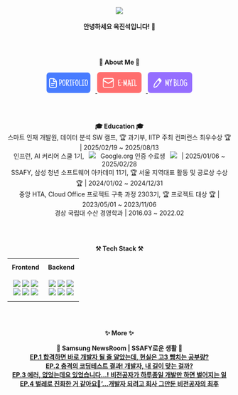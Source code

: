 <p align='center'>
   <img src="https://capsule-render.vercel.app/api?type=waving&color=auto&height=300&section=header&text=Hello!&fontSize=70&fontColor=FFFFFF"/>
</p>

<p align="center">
    <strong>안녕하세요 옥진석입니다! 👐</strong>
</p>
 
<br>
<br>

<p align="center">
<strong>🌟 About Me 🌟</strong>
</p>

<p align="center">
    <a href="https://jjok97.github.io/portfolio/">
        <img src="img/portfolio.svg" alt="Portfolio" width="100px" style="margin-right: 10px;" />
    </a>
    <a href="mailto:jsock414@gmail.com">
        <img src="img/email.svg" alt="Email" width="100px" style="margin-right: 10px;" />
    </a>
    <a href="https://jjok97.github.io/">
        <img src="img/blog.svg" alt="Blog" width="100px" />
    </a>
</p>

<br>
<br>

<p align="center">
    <strong>🎓 Education 🎓</strong>
    <br>스마트 인재 개발원, 데이터 분석 SW 캠프, 🏆 과기부, IITP 주최 컨퍼런스 최우수상  🏆 | 2025/02/19 ~ 2025/08/13
    <br>인프런, AI 커리어 스쿨 1기, &thinsp; <img src="https://fonts.gstatic.com/s/i/productlogos/googleg/v6/24px.svg" width="15" /> &thinsp; Google.org 인증 수료생 &thinsp; <img src="https://fonts.gstatic.com/s/i/productlogos/googleg/v6/24px.svg" width="15" /> &thinsp; | 2025/01/06 ~ 2025/02/28
    <br>SSAFY, 삼성 청년 소프트웨어 아카데미 11기, 🏆 서울 지역대표 활동 및 공로상 수상 🏆 | 2024/01/02 ~ 2024/12/31
    <br>중앙 HTA, Cloud Office 프로젝트 구축 과정 2303기, 🏆 프로젝트 대상 🏆 | 2023/05/01 ~ 2023/11/06 
    <br>경상 국립대 수산 경영학과 | 2016.03 ~ 2022.02
</p>

<br>
<br>

<p align="center">
    <strong>⚒️ Tech Stack ⚒️</strong><br>
</p>

<table align="center" style="width: 80%; border-collapse: collapse;">
    <tr>
        <td align="center" style="padding: 10px;"><strong>Frontend</strong></td>
        <td align="center" style="padding: 10px;"><strong>Backend</strong></td>
    </tr>
    <tr>
        <td align="center" style="padding: 10px;">
            <img src="https://img.shields.io/badge/HTML5-E34F26?style=flat-square&logo=html5&logoColor=white"/> 
            <img src="https://img.shields.io/badge/CSS3-1572B6?style=flat-square&logo=css3&logoColor=white"/> 
            <img src="https://img.shields.io/badge/JavaScript-F7DF1E?style=flat-square&logo=javascript&logoColor=black"/> 
            <br>
            <img src="https://img.shields.io/badge/AJAX-F7DF1E?style=flat-square&logo=javascript&logoColor=black"/> 
            <img src="https://img.shields.io/badge/Vue.js-4FC08D?style=flat-square&logo=vue.js&logoColor=white"/>
            <img src="https://img.shields.io/badge/React-61DAFB?style=flat-square&logo=react&logoColor=black"/>
        </td>
        <td align="center" style="padding: 10px;">
            <img src="https://img.shields.io/badge/Java-007396?style=flat-square&logo=java&logoColor=white&logoWidth=20"/>
            <img src="https://img.shields.io/badge/Spring-6DB33F?style=flat-square&logo=spring&logoColor=white"/>
            <img src="https://img.shields.io/badge/Python-3776AB?style=flat-square&logo=python&logoColor=white"/>
            <br>
            <img src="https://img.shields.io/badge/Oracle-F80000?style=flat-square&logo=oracle&logoColor=white"/> 
            <img src="https://img.shields.io/badge/MySQL-4479A1?style=flat-square&logo=mysql&logoColor=white"/> 
            <img src="https://img.shields.io/badge/PostgreSQL-336791?style=flat-square&logo=postgresql&logoColor=white"/>
        </td>
    </tr>
</table>

<br>
<br>

<p align="center">
    <strong>✨ More ✨</strong>
</p>

<p align="center">
  <strong>🎥 Samsung NewsRoom | SSAFY로운 생활 🎥</strong>
  <br><a href="https://youtu.be/GUu2b23rJfw?si=Rjb06PHExf8LNqhS"><strong>EP.1 합격하면 바로 개발자 될 줄 알았는데, 현실은 고3 뺨치는 공부량?</strong></a>
  <br><a href="https://youtu.be/eSyS_vX-aHM?si=uG8GRfyZUX4WclFd"><strong>EP.2 충격의 코딩테스트 결과! 개발자, 내 길이 맞는 걸까?</strong></a>
  <br><a href="https://www.youtube.com/watch?v=wUze4_t1u0k&t=349s"><strong>EP.3 에러, 없었는데요 있었습니다...! 비전공자가 하루종일 개발만 하면 벌어지는 일</strong></a>
  <br><a href="https://www.youtube.com/watch?v=8FJV9lLGshI&t=5s"><strong>EP.4 벌레로 진화한 거 같아요🐛’…개발자 되려고 회사 그만둔 비전공자의 최후</strong></a>
</p>

<br>
<br>
